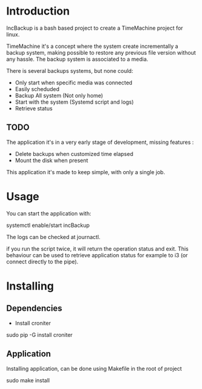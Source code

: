 # Introduction
IncBackup is a bash based project to create a TimeMachine project for linux.

TimeMachine it's a concept where the system create incrementally a backup system, making possible to restore any previous file version without any hassle. The backup system is associated to a media.

There is several backups systems, but none could:
* Only start when specific media was connected
* Easily scheduded
* Backup All system (Not only home)
* Start with the system (Systemd script and logs)
* Retrieve status

## TODO
The application it's in a very early stage of development, missing features :
* Delete backups when customized time elapsed
* Mount the disk when present

This application it's made to keep simple, with only a single job.


# Usage

You can start the application with:

systemctl enable/start incBackup

The logs can be checked at journactl.

if you run the script twice, it will return the operation status and exit. This behaviour can be used to retrieve application status for example to i3 (or connect directly to the pipe).

# Installing
## Dependencies
* Install croniter

sudo pip -G install croniter

## Application
Installing application, can be done using Makefile in the root of project

sudo make install
